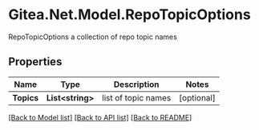 # Gitea.Net.Model.RepoTopicOptions
RepoTopicOptions a collection of repo topic names

## Properties

Name | Type | Description | Notes
------------ | ------------- | ------------- | -------------
**Topics** | **List&lt;string&gt;** | list of topic names | [optional] 

[[Back to Model list]](../README.md#documentation-for-models) [[Back to API list]](../README.md#documentation-for-api-endpoints) [[Back to README]](../README.md)

